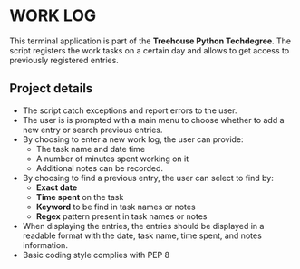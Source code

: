 # WORK LOG
This terminal application is part of the **Treehouse Python Techdegree**. The script registers the work tasks on a certain day and allows to get access to previously registered entries. 
## Project details
* The script catch exceptions and report errors to the user.
* The user is is prompted with a main menu to choose whether to add a new entry or search previous entries.
* By choosing to enter a new work log, the user can provide:
    * The task name and date time
    * A number of minutes spent working on it
    * Additional notes can be recorded.
* By choosing to find a previous entry, the user can select to find by:
    * **Exact date** 
    * **Time spent** on the task
    * **Keyword** to be find in task names or notes
    * **Regex** pattern present in task names or notes
* When displaying the entries, the entries should be displayed in a readable format with the date, task name, time spent, and notes information.
* Basic coding style complies with PEP 8
